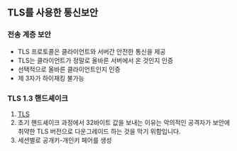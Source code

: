 ## TLS를 사용한 통신보안

### 전송 계층 보안
- TLS 프로토콜은 클라이언트와 서버간 안전한 통신을 제공
- TLS는 클라이언트가 정말로 올바른 서버에서 온 것인지 인증
- 선택적으로 올바른 클라이언트인지 인증
- 제 3자가 하이재킹 불가능
  

### TLS 1.3 핸드셰이크
1. [TLS](https://blog.naver.com/ucert/221234082080) 
2. 초기 핸드셰이크 과정에서 32바이트 값을 보내는 이유는 악의적인 공격자가 보안에 취약한 TLS 버전으로 다운그레이드 하는 것을 막기 위함입니다.
3. 세션별로 공개키-개인키 페어를 생성